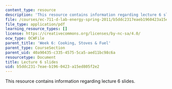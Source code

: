 ```yaml
---
content_type: resource
description: 'This resource contains information regarding lecture 6 slides. '
file: /courses/ec-711-d-lab-energy-spring-2011/b5ddc2317eaeb1960423a15ed805f2e2_MITEC_711S11_lec06.pdf
file_type: application/pdf
learning_resource_types: []
license: https://creativecommons.org/licenses/by-nc-sa/4.0/
ocw_type: OCWFile
parent_title: 'Week 6: Cooking, Stoves & Fuel'
parent_type: CourseSection
parent_uid: 40a90435-c335-4575-5ca5-aed11bc98c6a
resourcetype: Document
title: Lecture 6 slides
uid: b5ddc231-7eae-b196-0423-a15ed805f2e2
---
```

This resource contains information regarding lecture 6 slides. 